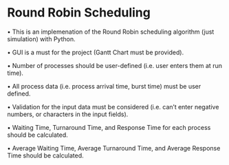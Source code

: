 # Round Robin Scheduling

• This is an implemenation of the Round Robin scheduling algorithm (just simulation) with Python.

• GUI is a must for the project (Gantt Chart must be provided).

• Number of processes should be user-defined (i.e. user enters them at run time). 

• All process data (i.e. process arrival time, burst time) must be user defined.

• Validation for the input data must be considered (i.e. can’t enter negative numbers, or characters in the input fields). 

• Waiting Time, Turnaround Time, and Response Time for each process should be calculated. 

• Average Waiting Time, Average Turnaround Time, and Average Response Time should be calculated.
